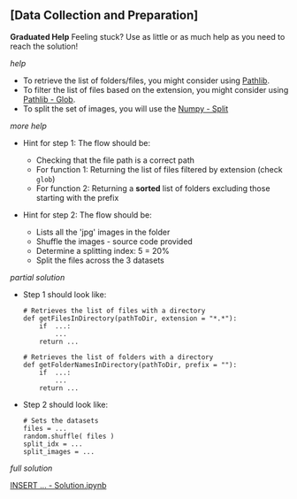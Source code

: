 
## [Data Collection and Preparation]
**Graduated Help**
Feeling stuck? Use as little or as much help as you need to reach the solution!

*help*
* To retrieve the list of folders/files, you might consider using [Pathlib](https://livebook.manning.com/book/the-quick-python-book-third-edition/chapter-12/search-search-39).
* To filter the list of files based on the extension, you might consider using [Pathlib - Glob](https://livebook.manning.com/book/the-quick-python-book-third-edition/chapter-20/57).
* To split the set of images, you will use the [Numpy - Split](https://numpy.org/doc/stable/reference/generated/numpy.split.html)

*more help*

* Hint for step 1: The flow should be:
	* Checking that the file path is a correct path
	* For function 1: Returning the list of files filtered by extension (check `glob`)
	* For function 2: Returning a **sorted** list of folders excluding those starting with the prefix

* Hint for step 2: The flow should be:
	* Lists all the 'jpg' images in the folder
	* Shuffle the images - source code provided
	* Determine a splitting index: 5 = 20%
	* Split the files across the 3 datasets

*partial solution*

* Step 1 should look like:
	```
	# Retrieves the list of files with a directory
	def getFilesInDirectory(pathToDir, extension = "*.*"):
		if  ...:
			...
		return ...

	# Retrieves the list of folders with a directory
	def getFolderNamesInDirectory(pathToDir, prefix = ""):
		if  ...:
			...
		return ...
	```

* Step 2 should look like:
	```
	# Sets the datasets
	files = ...
	random.shuffle( files )
	split_idx = ...
	split_images = ...	
	```

*full solution*

  [INSERT  ... - Solution.ipynb](http://www.manning.com)
